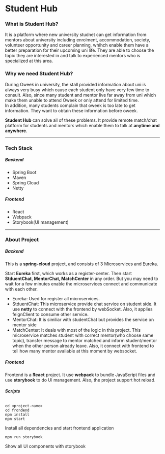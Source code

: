 # Student Hub


### What is Student Hub?
It is a platform where new university studnet can get information from mentors about university including enrolment, accommodation, society, volunteer opportunity and career planning, whihch enable them have a better preparation for their upcoming uni life. They are able to choose the topic they are interested in and talk to experienced mentors who is specialized at this area.

### Why we need Student Hub?
During Oweek in university, the stall provided information about uni is always very busy which cause each student only have very few time to consult. 
Also, since many student and mentor live far away from uni which make them unable to attend Oweek or only attend for limited time.  
In addition, many students complain that oweek is too late to get information. They want to obtain these information before oweek.


**Student Hub** can solve all of these problems. It provide remote match/chat platform for students and mentors which enable them to talk at **anytime and anywhere**.

---

### Tech Stack
##### **Backend**
- Spring Boot
- Maven
- Spring Cloud
- Netty

##### **Frontend**
- React
- Webpack
- Storybook(UI management)

---

### About Project 
##### **Backend**
This is a **spring-cloud** project, and consists of 3 Microservices and Eureka.

Start **Eureka** first, which works as a register-center.
Then start **StduentChat, MentorChat, MatchCenter** in any order. But you may need to wait for a few minutes enable the microservices connect and communicate with each other.

- Eureka: Used for register all microservices.
- StduentChat: This microservice provide chat service on student side. It use **netty** to connect with the frontend by webSocket. Also, it applies feignClient to consume other service.
- MentorChat: It is similiar with studentChat but provides the service on mentor side
- MatchCenter: It deals with most of the logic in this project. This microservice matches student with correct mentor(who choose same topic), transfer message to mentor matched and inform student/mentor when the other person already leave. Also, it connect with frontend to tell how many mentor available at this moment by websocket.
##### **Frontend**
Frontend is a **React** project. It use **webpack** to bundle JavaScript files and use **storybook** to do UI management.
Also, the project support hot reload.

###### **Scripts**

```
cd <project-name>
cd frondend
npm install
npm start
```
Install all dependencies and start frontend application

```
npm run storybook
```
Show all UI components with storybook


